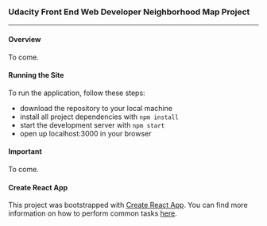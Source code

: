 ### Udacity Front End Web Developer Neighborhood Map Project
---

#### Overview

To come.


#### Running the Site

To run the application, follow these steps:

* download the repository to your local machine
* install all project dependencies with `npm install`
* start the development server with `npm start`
* open up localhost:3000 in your browser


#### Important
To come.


#### Create React App

This project was bootstrapped with [Create React App](https://github.com/facebookincubator/create-react-app). You can find more information on how to perform common tasks [here](https://github.com/facebookincubator/create-react-app/blob/master/packages/react-scripts/template/README.md).